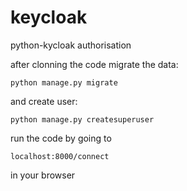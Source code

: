 # keycloak
python-kycloak authorisation

after clonning the code migrate the data:

```python manage.py migrate```

and create user:

```python manage.py createsuperuser```

run the code by going to 

```localhost:8000/connect```

in your browser

